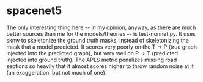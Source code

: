 # spacenet5

The only interesting thing here -- in my opinion, anyway, as there are much better sources than me for the models/theories -- is test-nonnet.py.  It uses sknw to skeletonize the ground truth masks, instead of skeletonizing the mask that a model predicted.  It scores very poorly on the T -> P (true graph injected into the predicted graph), but very well on P -> T (predicted injected into ground truth).  The APLS metric penalizes missing road sections so heavily that it almost scores higher to throw random noise at it (an exaggeration, but not much of one).
